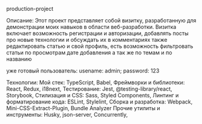 production-project

Описание:
Этот проект представляет собой визитку, разработанную для демонстрации моих навыков в области веб-разработки. Визитка включает возможность регистрации и авторизации, добавлять посты про новые технологии и обсуждать их в комментариях также редактировать статью и свой профиль, есть возможность фильтровать статьи по просмотрам дате добавления а так же по темам и по названию

уже готовый пользователь: usename: admin; password: 123  

Технологии:
Мой стек:
 TypeScript,
 Babel,
Фреймворки и библиотеки:
 React,
 Redux,
 i18next,
Тестирование:
 Jest,
 @testing-library/react,
 Storybook,
Стилизация и CSS:
 Sass,
 Styled Components,
Линтинг и форматирование кода:
 ESLint,
 Stylelint,
Сборка и разработка:
 Webpack,
 Mini-CSS-Extract-Plugin,
 Bundle Analyzer
Прочие утилиты и инструменты:
 Husky,
 json-server,
 Concurrently,
